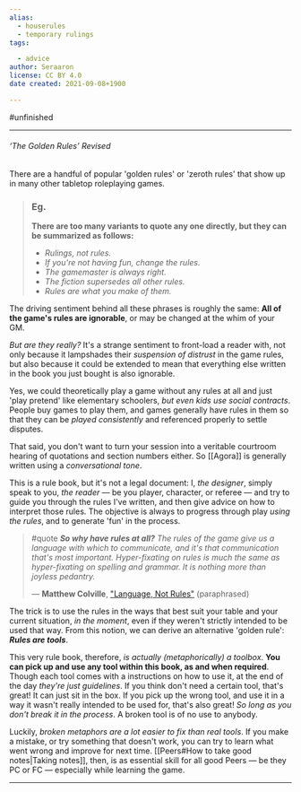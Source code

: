 ```yaml
---
alias:
  - houserules
  - temporary rulings
tags:

  - advice
author: Seraaron
license: CC BY 4.0
date created: 2021-09-08+1900

---
```


#unfinished

---

###### ‘The Golden Rules’ Revised

There are a handful of popular 'golden rules' or 'zeroth rules' that show up in many other tabletop roleplaying games.

> ### Eg.
> **There are too many variants to quote any one directly, but they can be summarized as follows:**
>
> -   _Rulings, not rules._
> -   _If you're not having fun, change the rules._
> -   _The gamemaster is always right._
> -   _The fiction supersedes all other rules._
> -   _Rules are what you make of them._

The driving sentiment behind all these phrases is roughly the same: **All of the game's rules are ignorable**, or may be changed at the whim of your GM.

_But are they really?_ It's a strange sentiment to front-load a reader with, not only because it lampshades their _suspension of distrust_ in the game rules, but also because it could be extended to mean that everything else written in the book you just bought is also ignorable.

Yes, we could theoretically play a game without any rules at all and just 'play pretend' like elementary schoolers, _but even kids use social contracts_. People buy games to play them, and games generally have rules in them so that they can be _played consistently_ and referenced properly to settle disputes.

That said, you don't want to turn your session into a veritable courtroom hearing of quotations and section numbers either. So [[Agora]] is generally written using a _conversational tone_.

This is a rule book, but it's not a legal document: I, *the designer*, simply speak to you, *the reader* — be you player, character, or referee — and try to guide you through the rules I've written, and then give advice on how to interpret those rules. The objective is always to progress through play *using the rules*, and to generate 'fun' in the process.

> #quote
> _**So why have rules at all?**_
> _The rules of the game give us a language with which to communicate, and it's that communication that's most important. Hyper-fixating on rules is much the same as hyper-fixating on spelling and grammar. It is nothing more than joyless pedantry._
>
> — **Matthew Colville**, ["Language, Not Rules"](https://www.youtube.com/watch?v=OIkwABECfR0) (paraphrased)

The trick is to use the rules in the ways that best suit your table and your current situation, _in the moment_, even if they weren't strictly intended to be used that way. From this notion, we can derive an alternative 'golden rule': _**Rules are tools**_.

This very rule book, therefore, _is actually (metaphorically) a toolbox_. **You can pick up and use any tool within this book, as and when required**. Though each tool comes with a instructions on how to use it, at the end of the day _they're just guidelines_. If you think don't need a certain tool, that's great! It can just sit in the box. If you pick up the wrong tool, and use it in a way it wasn't really intended to be used for, that's also great! _So long as you don't break it in the process_. A broken tool is of no use to anybody.

Luckily, _broken metaphors are a lot easier to fix than real tools_. If you make a mistake, or try something that doesn't work, you can try to learn what went wrong and improve for next time. [[Peers#How to take good notes|Taking notes]], then, is as essential skill for all good Peers — be they PC or FC — especially while learning the game.

---
